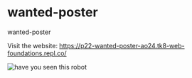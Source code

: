 # wanted-poster
wanted-poster 

Visit the website: https://p22-wanted-poster-ao24.tk8-web-foundations.repl.co/


![have you seen this robot](https://github.com/codeguru4frontend/wanted-poster/assets/152487472/d1764651-562d-43a4-be38-bc06577f3128)
